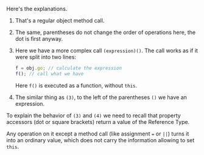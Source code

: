 Here's the explanations.

1. That's a regular object method call.

2. The same, parentheses do not change the order of operations here, the dot is first anyway.

3. Here we have a more complex call `(expression)()`. The call works as if it were split into two lines:

    ```js no-beautify
    f = obj.go; // calculate the expression
    f(); // call what we have
    ```

    Here `f()` is executed as a function, without `this`.

4. The similar thing as `(3)`, to the left of the parentheses `()` we have an expression.

To explain the behavior of `(3)` and `(4)` we need to recall that property accessors (dot or square brackets) return a value of the Reference Type.

Any operation on it except a method call (like assignment `=` or `||`) turns it into an ordinary value, which does not carry the information allowing to set `this`.
